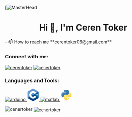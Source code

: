[![MasterHead]([https://imgyukle.com/i/rUko1h](https://www.hizliresim.com/rsm2ck9))
<h1 align="center">Hi 👋, I'm Ceren Toker</h1>
- 📫 How to reach me **cerentoker06@gmail.com**

<h3 align="left">Connect with me:</h3>
<p align="left">
<a href="https://linkedin.com/in/cerentoker" target="blank"><img align="center" src="https://raw.githubusercontent.com/rahuldkjain/github-profile-readme-generator/master/src/images/icons/Social/linked-in-alt.svg" alt="cerentoker" height="30" width="40" /></a>
<a href="https://instagram.com/cenertoker" target="blank"><img align="center" src="https://raw.githubusercontent.com/rahuldkjain/github-profile-readme-generator/master/src/images/icons/Social/instagram.svg" alt="cenertoker" height="30" width="40" /></a>
</p>

<h3 align="left">Languages and Tools:</h3>
<p align="left"> <a href="https://www.arduino.cc/" target="_blank" rel="noreferrer"> <img src="https://cdn.worldvectorlogo.com/logos/arduino-1.svg" alt="arduino" width="40" height="40"/> </a> <a href="https://www.w3schools.com/cpp/" target="_blank" rel="noreferrer"> <img src="https://raw.githubusercontent.com/devicons/devicon/master/icons/cplusplus/cplusplus-original.svg" alt="cplusplus" width="40" height="40"/> </a> <a href="https://www.mathworks.com/" target="_blank" rel="noreferrer"> <img src="https://upload.wikimedia.org/wikipedia/commons/2/21/Matlab_Logo.png" alt="matlab" width="40" height="40"/> </a> <a href="https://www.python.org" target="_blank" rel="noreferrer"> <img src="https://raw.githubusercontent.com/devicons/devicon/master/icons/python/python-original.svg" alt="python" width="40" height="40"/> </a> </p>

<p><img align="left" src="https://github-readme-stats.vercel.app/api/top-langs?username=cenertoker&show_icons=true&locale=en&layout=compact" alt="cenertoker" /></p>

<p>&nbsp;<img align="center" src="https://github-readme-stats.vercel.app/api?username=cenertoker&show_icons=true&locale=en" alt="cenertoker" /></p>
